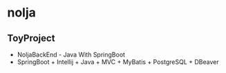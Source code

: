 # nolja
## ToyProject
- NoljaBackEnd - Java With SpringBoot
- SpringBoot + Intellij + Java + MVC + MyBatis + PostgreSQL + DBeaver
